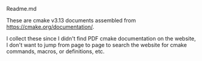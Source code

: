 Readme.md

These are cmake v3.13 documents assembled from https://cmake.org/documentation/.

I collect these since I didn't find PDF cmake documentation on the website, I don't want to jump from page to page to search the website for cmake commands, macros, or definitions, etc.